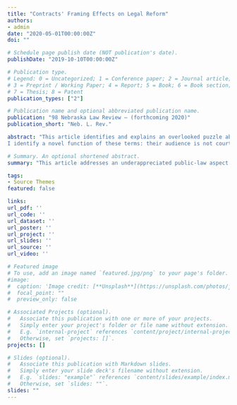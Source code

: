 ```yaml
---
title: "Contracts' Framing Effects on Legal Reform"
authors:
- admin
date: "2020-05-01T00:00:00Z"
doi: ""

# Schedule page publish date (NOT publication's date).
publishDate: "2019-10-10T00:00:00Z"

# Publication type.
# Legend: 0 = Uncategorized; 1 = Conference paper; 2 = Journal article;
# 3 = Preprint / Working Paper; 4 = Report; 5 = Book; 6 = Book section;
# 7 = Thesis; 8 = Patent
publication_types: ["2"]

# Publication name and optional abbreviated publication name.
publication: "98 Nebraska Law Review — (forthcoming 2020)"
publication_short: "Neb. L. Rev."

abstract: "This article identifies and explains an overlooked puzzle about consumer contracts. Consumers ignore most contract terms when clicking yes to accept, so scholars usually expect companies to pick ignored terms of the lowest possible quality that courts will let them get away with. One such term might require you to arbitrate instead of participating in a class action. But some companies pick terms that are surprisingly high quality: agreeing to subsidize arbitration costs, or paying you and your attorney if you win more than its last settlement offer. Courts don’t require these terms that consumers ignore, so firms that pick them firms incur costs for unexplained reasons.
I identify a novel function of these terms: their audience is not courts or consumers, but policymakers deciding whether to prohibit other contract terms that are more important to companies. Drawing on behavioral law and economics, and illustrating with a case study, this article shows how companies use high-quality terms to frame the status quo rule. High-quality terms help show how the status quo rule might benefit hypothetical consumers (who never actually use these terms), letting companies appeal to policymakers' cognitive biases so they perceive status quo rules as better than they actually are. This has important theoretical and practical implications. Because contracts' framing effects put a thumb on the scale against reform, reformers should take them into account. And we might reconsider claims in policy debates about how society benefits from what status quo rules let companies do."

# Summary. An optional shortened abstract.
summary: "This article addresses an underappreciated public-law aspect of contract design: anticipatory self-regulation to frame the status quo legal rule as superior to reform alternatives."

tags:
- Source Themes
featured: false

links:
url_pdf: ''
url_code: ''
url_dataset: ''
url_poster: ''
url_project: ''
url_slides: ''
url_source: ''
url_video: ''

# Featured image
# To use, add an image named `featured.jpg/png` to your page's folder. 
#image:
#  caption: 'Image credit: [**Unsplash**](https://unsplash.com/photos/jdD8gXaTZsc)'
#  focal_point: ""
#  preview_only: false

# Associated Projects (optional).
#   Associate this publication with one or more of your projects.
#   Simply enter your project's folder or file name without extension.
#   E.g. `internal-project` references `content/project/internal-project/index.md`.
#   Otherwise, set `projects: []`.
projects: []

# Slides (optional).
#   Associate this publication with Markdown slides.
#   Simply enter your slide deck's filename without extension.
#   E.g. `slides: "example"` references `content/slides/example/index.md`.
#   Otherwise, set `slides: ""`.
slides: ""
---
```

